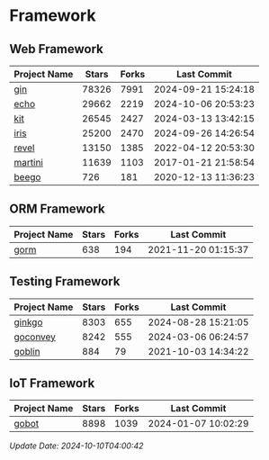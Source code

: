 # Framework

## Web Framework
| Project Name | Stars | Forks | Last Commit |
| ------------ | ----- | ----- | ----------- |
| [gin](https://github.com/gin-gonic/gin) | 78326 | 7991 | 2024-09-21 15:24:18 |
| [echo](https://github.com/labstack/echo) | 29662 | 2219 | 2024-10-06 20:53:23 |
| [kit](https://github.com/go-kit/kit) | 26545 | 2427 | 2024-03-13 13:42:15 |
| [iris](https://github.com/kataras/iris) | 25200 | 2470 | 2024-09-26 14:26:54 |
| [revel](https://github.com/revel/revel) | 13150 | 1385 | 2022-04-12 20:53:30 |
| [martini](https://github.com/go-martini/martini) | 11639 | 1103 | 2017-01-21 21:58:54 |
| [beego](https://github.com/astaxie/beego) | 726 | 181 | 2020-12-13 11:36:23 |

## ORM Framework
| Project Name | Stars | Forks | Last Commit |
| ------------ | ----- | ----- | ----------- |
| [gorm](https://github.com/jinzhu/gorm) | 638 | 194 | 2021-11-20 01:15:37 |

## Testing Framework
| Project Name | Stars | Forks | Last Commit |
| ------------ | ----- | ----- | ----------- |
| [ginkgo](https://github.com/onsi/ginkgo) | 8303 | 655 | 2024-08-28 15:21:05 |
| [goconvey](https://github.com/smartystreets/goconvey) | 8242 | 555 | 2024-03-06 06:24:57 |
| [goblin](https://github.com/franela/goblin) | 884 | 79 | 2021-10-03 14:34:22 |

## IoT Framework
| Project Name | Stars | Forks | Last Commit |
| ------------ | ----- | ----- | ----------- |
| [gobot](https://github.com/hybridgroup/gobot) | 8898 | 1039 | 2024-01-07 10:02:29 |

*Update Date: 2024-10-10T04:00:42*